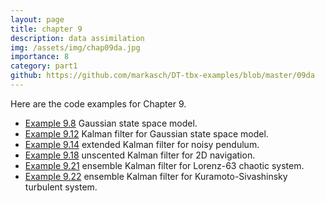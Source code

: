 ```yaml
---
layout: page
title: chapter 9
description: data assimilation
img: /assets/img/chap09da.jpg
importance: 8
category: part1
github: https://github.com/markasch/DT-tbx-examples/blob/master/09da
---
```


Here are the code examples for Chapter 9.

- [Example 9.8](https://github.com/markasch/DT-tbx-examples/blob/master/09da/x9p8_gauss_state.m) Gaussian state space model.
- [Example 9.12](https://github.com/markasch/DT-tbx-examples/blob/master/09da/x9p12_kf_gauss_state.m) Kalman filter for Gaussian state space model.
- [Example 9.14](https://github.com/markasch/DT-tbx-examples/blob/master/09da/x9p14_ekf_pendulum.m) extended Kalman filter for noisy pendulum.
- [Example 9.18](https://github.com/markasch/DT-tbx-examples/blob/master/09da/x9p18_ukf_nav2d.m) unscented Kalman filter for 2D navigation.
- [Example 9.21](https://github.com/markasch/DT-tbx-examples/blob/master/09da/x9p21_enkf_l63.ipynb) ensemble Kalman filter for Lorenz-63 chaotic system.
- [Example 9.22](https://github.com/markasch/DT-tbx-examples/blob/master/09da/x9p22_enkf_ks.ipynb) ensemble Kalman filter for Kuramoto-Sivashinsky turbulent system.


